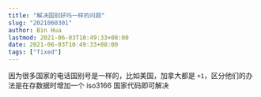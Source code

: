 ```yaml
---
title: "解决国别好吗一样的问题"
slug: "2021060301"
author: Bin Hua
lastmod: 2021-06-03T10:49:33+08:00
date: 2021-06-03T10:49:33+08:00
tags: ["fixed"]
---
```


因为很多国家的电话国别号是一样的，比如美国，加拿大都是 `+1`，区分他们的办法是在存数据时增加一个 iso3166 国家代码即可解决
